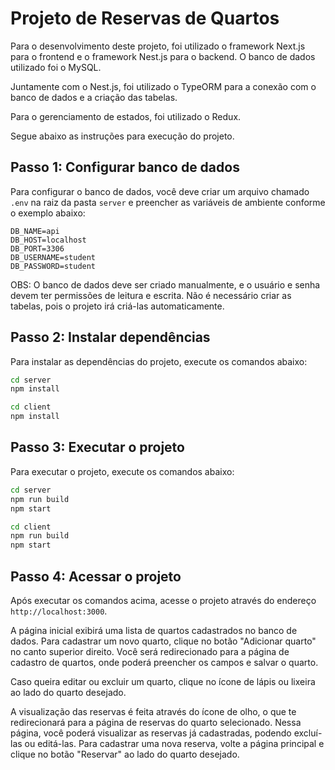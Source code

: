 # Projeto de Reservas de Quartos

Para o desenvolvimento deste projeto, foi utilizado o framework Next.js para o frontend e o framework Nest.js para o backend. O banco de dados utilizado foi o MySQL.

Juntamente com o Nest.js, foi utilizado o TypeORM para a conexão com o banco de dados e a criação das tabelas.

Para o gerenciamento de estados, foi utilizado o Redux.

Segue abaixo as instruções para execução do projeto.

## Passo 1: Configurar banco de dados

Para configurar o banco de dados, você deve criar um arquivo chamado `.env` na raiz da pasta `server` e preencher as variáveis de ambiente conforme o exemplo abaixo:

```env
DB_NAME=api
DB_HOST=localhost
DB_PORT=3306
DB_USERNAME=student
DB_PASSWORD=student
```

OBS: O banco de dados deve ser criado manualmente, e o usuário e senha devem ter permissões de leitura e escrita. Não é necessário criar as tabelas, pois o projeto irá criá-las automaticamente.

## Passo 2: Instalar dependências

Para instalar as dependências do projeto, execute os comandos abaixo:

```bash
cd server
npm install
```

```bash
cd client
npm install
```

## Passo 3: Executar o projeto

Para executar o projeto, execute os comandos abaixo:

```bash
cd server
npm run build
npm start
```

```bash
cd client
npm run build
npm start
```

## Passo 4: Acessar o projeto

Após executar os comandos acima, acesse o projeto através do endereço `http://localhost:3000`.

A página inicial exibirá uma lista de quartos cadastrados no banco de dados. Para cadastrar um novo quarto, clique no botão "Adicionar quarto" no canto superior direito. Você será redirecionado para a página de cadastro de quartos, onde poderá preencher os campos e salvar o quarto.

Caso queira editar ou excluir um quarto, clique no ícone de lápis ou lixeira ao lado do quarto desejado.

A visualização das reservas é feita através do ícone de olho, o que te redirecionará para a página de reservas do quarto selecionado. Nessa página, você poderá visualizar as reservas já cadastradas, podendo excluí-las ou editá-las. Para cadastrar uma nova reserva, volte a página principal e clique no botão "Reservar" ao lado do quarto desejado.

